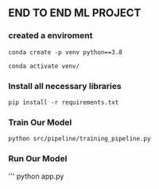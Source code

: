 ## END TO END ML PROJECT

### created a enviroment
```
conda create -p venv python==3.8

conda activate venv/
```

### Install all necessary libraries
```
pip install -r requirements.txt
```

### Train Our Model
```
python src/pipeline/training_pipeline.py
```

### Run Our Model
'''
python app.py
```